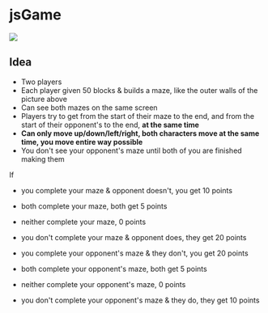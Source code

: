# jsGame

![](https://orig00.deviantart.net/bdc4/f/2010/182/2/b/cave___blind_pokemon_mapping_by_quilavaking.png)

## Idea

- Two players
- Each player given 50 blocks & builds a maze, like the outer walls of the picture above
- Can see both mazes on the same screen
- Players try to get from the start of their maze to the end, and from the start of their opponent's to the end, **at the same time**
- **Can only move up/down/left/right, both characters move at the same time, you move entire way possible**
- You don't see your opponent's maze until both of you are finished making them

If
- you complete your maze & opponent doesn't, you get 10 points
- both complete your maze, both get 5 points
- neither complete your maze, 0 points
- you don't complete your maze & opponent does, they get 20 points

- you complete your opponent's maze & they don't, you get 20 points
- both complete your  opponent's maze, both get 5 points
- neither complete your opponent's maze, 0 points
- you don't complete your opponent's maze & they do, they get 10 points
